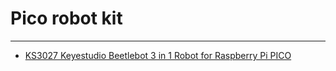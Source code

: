 # Pico robot kit
---

* [KS3027 Keyestudio Beetlebot 3 in 1 Robot for Raspberry Pi PICO](https://docs.keyestudio.com/projects/KS3027/en/latest/)








